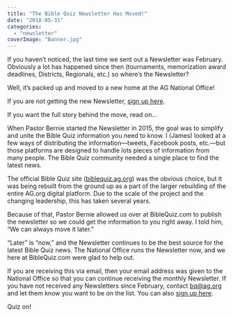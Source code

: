 ```yaml
---
title: "The Bible Quiz Newsletter Has Moved!"
date: "2018-05-31"
categories: 
  - "newsletter"
coverImage: "Banner.jpg"
---
```


If you haven’t noticed, the last time we sent out a Newsletter was February. Obviously a lot has happened since then (tournaments, memorization award deadlines, Districts, Regionals, etc.) so where’s the Newsletter?

Well, it’s packed up and moved to a new home at the AG National Office!

If you are not getting the new Newsletter, [sign up here](http://bit.ly/2sriTzY).

If you want the full story behind the move, read on…

When Pastor Bernie started the Newsletter in 2015, the goal was to simplify and unite the Bible Quiz information you need to know. I (James) looked at a few ways of distributing the information—tweets, Facebook posts, etc.—but those platforms are designed to handle lots pieces of information from many people. The Bible Quiz community needed a single place to find the latest news.

The official Bible Quiz site ([biblequiz.ag.org](http://biblequiz.ag.org)) was the obvious choice, but it was being rebuilt from the ground up as a part of the larger rebuilding of the entire AG.org digital platform. Due to the scale of the project and the changing leadership, this has taken several years.

Because of that, Pastor Bernie allowed us over at BibleQuiz.com to publish the newsletter so we could get the information to you right away. I told him, “We can always move it later.”

“Later” is “now,” and the Newsletter continues to be the best source for the latest Bible Quiz news. The National Office runs the Newsletter now, and we here at BibleQuiz.com were glad to help out.

If you are receiving this via email, then your email address was given to the National Office so that you can continue receiving the monthly Newsletter. If you have not received any Newsletters since February, contact [bq@ag.org](mailto:bq@ag.org) and let them know you want to be on the list. You can also [sign up here](http://bit.ly/2sriTzY).

Quiz on!
